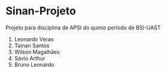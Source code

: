 # Sinan-Projeto
<p>Projeto para disciplina de APSI do quinto período de BSI-UAST</p>

<ol>
  <li>Leonardo Veras</li>
  <li>Tainan Santos</li>
  <li>Wilson Magalhães</li>
  <li>Sávio Arthur</li>
  <li>Bruno Leonardo</li>
</ol>
